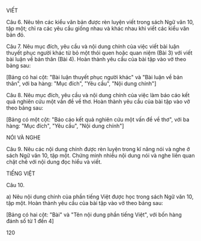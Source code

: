 VIẾT

Câu 6. Nêu tên các kiểu văn bản được rèn luyện viết trong sách Ngữ văn 10, tập một; chỉ ra các yêu cầu giống nhau và khác nhau khi viết các kiểu văn bản đó.

Câu 7. Nêu mục đích, yêu cầu và nội dung chính của việc viết bài luận thuyết phục người khác từ bỏ một thói quen hoặc quan niệm (Bài 3) với viết bài luận về bản thân (Bài 4). Hoàn thành yêu cầu của bài tập vào vở theo bảng sau:

[Bảng có hai cột: "Bài luận thuyết phục người khác" và "Bài luận về bản thân", với ba hàng: "Mục đích", "Yêu cầu", "Nội dung chính"]

Câu 8. Nêu mục đích, yêu cầu và nội dung chính của việc làm báo cáo kết quả nghiên cứu một vấn đề về thơ. Hoàn thành yêu cầu của bài tập vào vở theo bảng sau:

[Bảng có một cột: "Báo cáo kết quả nghiên cứu một vấn đề về thơ", với ba hàng: "Mục đích", "Yêu cầu", "Nội dung chính"]

NÓI VÀ NGHE

Câu 9. Nêu các nội dung chính được rèn luyện trong kĩ năng nói và nghe ở sách Ngữ văn 10, tập một. Chứng minh nhiều nội dung nói và nghe liên quan chặt chẽ với nội dung đọc hiểu và viết.

TIẾNG VIỆT

Câu 10.

a) Nêu nội dung chính của phần tiếng Việt được học trong sách Ngữ văn 10, tập một. Hoàn thành yêu cầu của bài tập vào vở theo bảng sau:

[Bảng có hai cột: "Bài" và "Tên nội dung phần tiếng Việt", với bốn hàng đánh số từ 1 đến 4]

120